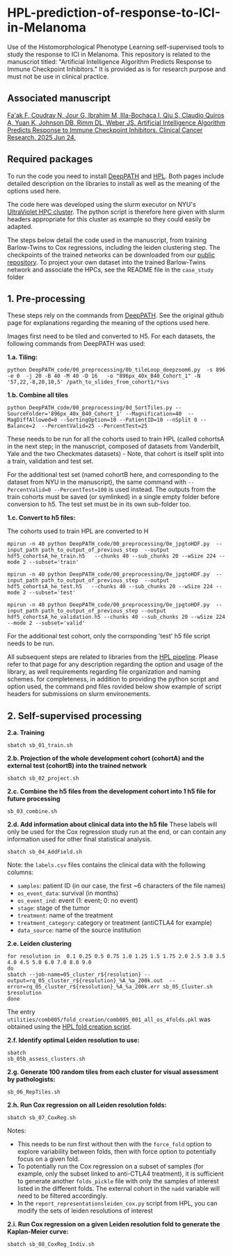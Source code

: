 # HPL-prediction-of-response-to-ICI-in-Melanoma

Use of the Histomorphological Phenotype Learning self-supervised tools to study the response to ICI in Melanoma. This repository is related to the manuscriot titled: "Artificial Intelligence Algorithm Predicts Response to Immune Checkpoint Inhibitors." It is provided as is for research purpose and must not be use in clinical practice.

## Associated manuscript

[Fa'ak F, Coudray N, Jour G, Ibrahim M, Illa-Bochaca I, Qiu S, Claudio Quiros A, Yuan K, Johnson DB, Rimm DL, Weber JS. Artificial Intelligence Algorithm Predicts Response to Immune Checkpoint Inhibitors. Clinical Cancer Research. 2025 Jun 24.](https://aacrjournals.org/clincancerres/article/doi/10.1158/1078-0432.CCR-24-3720/763552/Artificial-Intelligence-Algorithm-Predicts)

## Required packages
To run the code you need to install [DeepPATH](https://github.com/ncoudray/DeepPATH) and [HPL](https://github.com/AdalbertoCq/Histomorphological-Phenotype-Learning). 
Both pages include detailed description on the libraries to install as well as the meaning of the options used here.

The code here was developed using the slurm executor on NYU's [UltraViolet HPC cluster](https://med.nyu.edu/research/scientific-cores-shared-resources/high-performance-computing-core). The python script is therefore here given with slurm headers appropriate for this cluster as example so they could easily be adapted.  

The steps below detail the code used in the manuscript, from training Barlow-Twins to Cox regressions, including the leiden clustering step. The checkpoints of the trained networks can be downloaded from our [public repository](https://genome.med.nyu.edu/public/tsirigoslab/DeepLearning/Melanoma_Faak_etal/). To project your own dataset into the trained Barlow-Twins network and associate the HPCs, see the README file in the `case_study` folder


## 1. Pre-processing

These steps rely on the commands from [DeepPATH](https://github.com/ncoudray/DeepPATH). See the original github page for explanations regarding the meaning of the options used here. 


Images first need to be tiled and converted to H5. For each datasets, the following commands from DeepPATH was used:

**1.a. Tiling:**
```shell
python DeepPATH_code/00_preprocessing/0b_tileLoop_deepzoom6.py  -s 896 -e 0  -j 20 -B 40 -M 40 -D 16   -o "896px_40x_B40_Cohort_1" -N '57,22,-8,20,10,5' /path_to_slides_from_cohort1/*svs
```

**1.b. Combine all tiles** 
```shell
python DeepPATH_code/00_preprocessing/0d_SortTiles.py --SourceFolder='896px_40x_B40_Cohort_1' --Magnification=40  --MagDiffAllowed=0 --SortingOption=10 --PatientID=10 --nSplit 0 --Balance=2  --PercentValid=25 --PercentTest=25
```

These needs to be run for all the cohorts used to train HPL (called cohortsA in the next step; in the manuscript, composed of datasets from Vanderbilt, Yale and the two Checkmates datasets) - Note, that cohort is itself split into a train, validation and test set.

For the additional test set (named cohortB here, and corresponding to the dataset from NYU in the manuscript), the same command with `--PercentValid=0 --PercentTest=100` is used instead. The outputs from the train cohorts must be saved (or symlinked) in a single empty folder before conversion to h5. The test set must be in its own sub-folder too. 


**1.c. Convert to h5 files:**

The cohorts used to train HPL are converted to H
```shell
mpirun -n 40 python DeepPATH_code/00_preprocessing/0e_jpgtoHDF.py  --input_path path_to_output_of_previous_step  --output hdf5_cohortsA_he_train.h5   --chunks 40 --sub_chunks 20 --wSize 224 --mode 2 --subset='train'

mpirun -n 40 python DeepPATH_code/00_preprocessing/0e_jpgtoHDF.py  --input_path path_to_output_of_previous_step  --output hdf5_cohortsA_he_test.h5   --chunks 40 --sub_chunks 20 --wSize 224 --mode 2 --subset='test'

mpirun -n 40 python DeepPATH_code/00_preprocessing/0e_jpgtoHDF.py  --input_path path_to_output_of_previous_step --output hdf5_cohortsA_he_validation.h5 --chunks 40 --sub_chunks 20 --wSize 224 --mode 2 --subset='valid'

```

For the additional test cohort, only the corrsponding 'test' h5 file script needs to be run.

All subsequent steps are related to libraries from the [HPL pipeline](https://github.com/AdalbertoCq/Histomorphological-Phenotype-Learning). Please refer to that page for any description regarding the option and usage of the library, as well requirements regarding file organization and naming schemes. for completeness, in addition to providing the python script and option used, the command pnd files rovided below show example of script headers for submissions on slurm environements.

## 2. Self-supervised processing

**2.a. Training**
```shell
sbatch sb_01_train.sh
```

**2.b. Projection of the whole development cohort (cohortA) and the external test (cohortB) into the trained network**
```shell
sbatch sb_02_project.sh
```

**2.c. Combine the h5 files from the development cohort into 1 h5 file for future processing**
```shell
sb_03_combine.sh
``` 

**2.d. Add information about clinical data into the h5 file**
These labels will only be used for the Cox regression study run at the end, or can contain any information used for other final statistical analysis.
```shell
sbatch sb_04_AddField.sh
```
Note: the  `labels.csv` files contains the clinical data with the following columns:
  * `samples`: patient ID (in our case, the first ~6 characters of the file names)
  * `os_event_data`: survival (in months)
  * `os_event_ind`: event (1: event; 0: no event)
  * `stage`: stage of the tumor
  * `treatment`: name of the treatment
  * `treatment_category`: category or treatment (antiCTLA4 for example)
  * `data_source`: name of the source institution  


**2.e. Leiden clustering**
```shell
for resolution in  0.1 0.25 0.5 0.75 1.0 1.25 1.5 1.75 2.0 2.5 3.0 3.5 4.0 4.5 5.0 6.0 7.0 8.0 9.0
do 
sbatch --job-name=05_cluster_r${resolution} --output=rq_05_cluster_r${resolution}_%A_%a_200k.out  --error=rq_05_cluster_r${resolution}_%A_%a_200k.err sb_05_Cluster.sh $resolution
done
```

The entry `utilities/comb005/fold_creation/comb005_001_all_os_4folds.pkl` was obtained using the [HPL fold creation script](https://github.com/AdalbertoCq/Histomorphological-Phenotype-Learning/tree/master/utilities/fold_creation). 


**2.f. Identify optimal Leiden resolution to use:**
```shell
sbatch
sb_05b_assess_clusters.sh
```


**2.g. Generate 100 random tiles from each cluster for visual assessment by pathologists:**
```shell
sb_06_RepTiles.sh
```


**2.h. Run Cox regression on all Leiden resolution folds:**
```shell
sbatch sb_07_CoxReg.sh
```
Notes:
- This needs to be run first without then with the `force_fold` option to explore variability between folds, then with force option to potentially focus on a given fold.
- To potentially run the Cox regression on a subset of samples (for example, only the subset linked to anti-CTLA4 treatment), it is sufficient to generate another `folds_pickle` file with only the samples of interest listed in the different folds. The external cohort in the `nadd` variable will need to be filtered accordingly.
- In the `report_representationsleiden_cox.py` script from HPL, you can modify the sets of leiden resolutions of interest

**2.i. Run Cox regression on a given Leiden resolution fold to generate the Kaplan-Meier curve:**
```shell
sbatch sb_08_CoxReg_Indiv.sh
```

